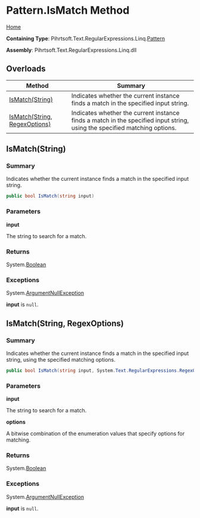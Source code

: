 # Pattern\.IsMatch Method

[Home](../../../../../../README.md)

**Containing Type**: Pihrtsoft\.Text\.RegularExpressions\.Linq\.[Pattern](../README.md)

**Assembly**: Pihrtsoft\.Text\.RegularExpressions\.Linq\.dll

## Overloads

| Method | Summary |
| ------ | ------- |
| [IsMatch(String)](#Pihrtsoft_Text_RegularExpressions_Linq_Pattern_IsMatch_System_String_) | Indicates whether the current instance finds a match in the specified input string\. |
| [IsMatch(String, RegexOptions)](#Pihrtsoft_Text_RegularExpressions_Linq_Pattern_IsMatch_System_String_System_Text_RegularExpressions_RegexOptions_) | Indicates whether the current instance finds a match in the specified input string, using the specified matching options\. |

## IsMatch\(String\) <a name="Pihrtsoft_Text_RegularExpressions_Linq_Pattern_IsMatch_System_String_"></a>

### Summary

Indicates whether the current instance finds a match in the specified input string\.

```csharp
public bool IsMatch(string input)
```

### Parameters

**input**

The string to search for a match\.

### Returns

System\.[Boolean](https://docs.microsoft.com/en-us/dotnet/api/system.boolean)

### Exceptions

System\.[ArgumentNullException](https://docs.microsoft.com/en-us/dotnet/api/system.argumentnullexception)

**input** is `null`\.

## IsMatch\(String, RegexOptions\) <a name="Pihrtsoft_Text_RegularExpressions_Linq_Pattern_IsMatch_System_String_System_Text_RegularExpressions_RegexOptions_"></a>

### Summary

Indicates whether the current instance finds a match in the specified input string, using the specified matching options\.

```csharp
public bool IsMatch(string input, System.Text.RegularExpressions.RegexOptions options)
```

### Parameters

**input**

The string to search for a match\.

**options**

A bitwise combination of the enumeration values that specify options for matching\.

### Returns

System\.[Boolean](https://docs.microsoft.com/en-us/dotnet/api/system.boolean)

### Exceptions

System\.[ArgumentNullException](https://docs.microsoft.com/en-us/dotnet/api/system.argumentnullexception)

**input** is `null`\.

